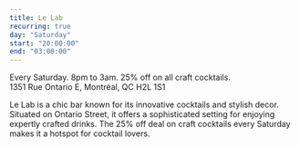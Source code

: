 ```yaml
---
title: Le Lab
recurring: true
day: "Saturday"
start: "20:00:00"
end: "03:00:00"
---
```


Every Saturday. 8pm to 3am. 25% off on all craft cocktails.<br>
1351 Rue Ontario E, Montréal, QC H2L 1S1

<!-- more -->
Le Lab is a chic bar known for its innovative cocktails and stylish decor. Situated on Ontario Street, it offers a sophisticated setting for enjoying expertly crafted drinks. The 25% off deal on craft cocktails every Saturday makes it a hotspot for cocktail lovers.
